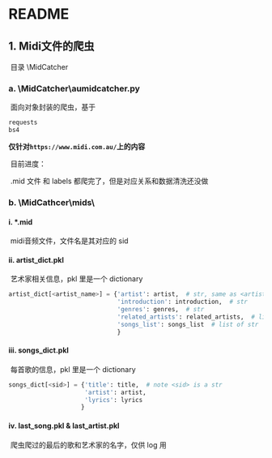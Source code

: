 # README

## 1. Midi文件的爬虫

​	目录 \MidCatcher

### a. \MidCatcher\aumidcatcher.py

​	面向对象封装的爬虫，基于

```python
requests
bs4
```

​	**仅针对```https://www.midi.com.au/```上的内容**

​	目前进度：

​		.mid 文件 和 labels 都爬完了，但是对应关系和数据清洗还没做

### b. \MidCathcer\mids\

#### 	i. *.mid

​		midi音频文件，文件名是其对应的 sid

#### 	ii. artist_dict.pkl

​		艺术家相关信息，pkl 里是一个 dictionary

```python
artist_dict[<artist_name>] = {'artist': artist,  # str, same as <artist_name>
          					  'introduction': introduction,  # str
         				      'genres': genres,  # str
         				      'related_artists': related_artists,  # list of str
        				      'songs_list': songs_list  # list of str
        				      }
```
#### 	iii. songs_dict.pkl

​		每首歌的信息，pkl 里是一个 dictionary

```python
songs_dict[<sid>] = {'title': title,  # note <sid> is a str
                     'artist': artist,
                     'lyrics': lyrics
                    }
```

#### 	iv.  last_song.pkl & last_artist.pkl

​			爬虫爬过的最后的歌和艺术家的名字，仅供 log 用

​			